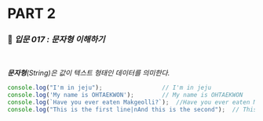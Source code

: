 # PART 2

###  :pencil: ***입문 017 :  문자형 이해하기***

<br>

_**문자형**(*String*)은 값이 텍스트 형태인 데이터를 의미한다._

```javascript
console.log("I'm in jeju");					// I'm in jeju
console.log('My name is OHTAEKWON');		// My name is OHTAEKWON
console.log(`Have you ever eaten Makgeolli?`);	//Have you ever eaten Makgeolli?
console.log("This is the first line|nAnd this is the second");	// This is the first line|nAnd this is the second
```

